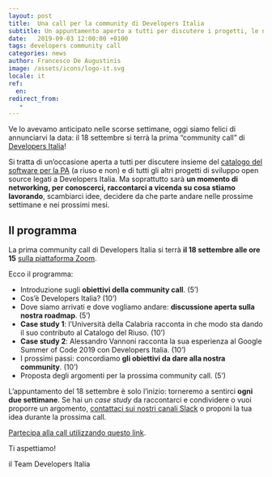```yaml
---
layout: post
title:  Una call per la community di Developers Italia
subtitle: Un appuntamento aperto a tutti per discutere i progetti, le novità e la roadmap di Developers
date:   2019-09-03 12:00:00 +0100
tags: developers community call
categories: news
author: Francesco De Augustinis
image: /assets/icons/logo-it.svg
locale: it
ref:
  en: 
redirect_from:
   -
---
```


Ve lo avevamo anticipato nelle scorse settimane, oggi siamo felici di annunciarvi la data: il 18 settembre si terrà la prima “community call” di [Developers Italia](https://developers.italia.it/)!

Si tratta di un’occasione aperta a tutti per discutere insieme del [catalogo del software per la PA](https://developers.italia.it/it/software/) (a riuso e non) e di tutti gli altri progetti di sviluppo open source legati a Developers Italia. Ma soprattutto sarà **un momento di networking, per conoscerci, raccontarci a vicenda su cosa stiamo lavorando**, scambiarci idee, decidere da che parte andare nelle prossime settimane e nei prossimi mesi. 

## Il programma

La prima community call di Developers Italia si terrà **il 18 settembre alle ore 15** [sulla piattaforma Zoom](https://zoom.us/j/980887806). 

Ecco il programma:

- Introduzione sugli **obiettivi della community call**. (5’)
- Cos’è Developers Italia? (10’)
- Dove siamo arrivati e dove vogliamo andare: **discussione aperta sulla nostra roadmap**. (5’)
- **Case study 1**: l’Università della Calabria racconta in che modo sta dando il suo contributo al Catalogo del Riuso. (10’)
- **Case study 2**: Alessandro Vannoni racconta la sua esperienza al Google Summer of Code 2019 con Developers Italia. (10’)
- I prossimi passi: concordiamo **gli obiettivi da dare alla nostra community**. (10’)
- Proposta degli argomenti per la prossima community call. (5’)

L’appuntamento del 18 settembre è solo l’inizio: torneremo a sentirci **ogni due settimane**. Se hai un *case study* da raccontarci e condividere o vuoi proporre un argomento, [contattaci sui nostri canali Slack](https://slack.developers.italia.it/) o proponi la tua idea durante la prossima call.

[Partecipa alla call utilizzando questo link](https://zoom.us/j/980887806).

Ti aspettiamo!

il Team Developers Italia
